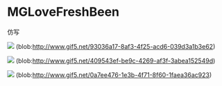 # MGLoveFreshBeen
仿写


![](blob:http://www.gif5.net/93036a17-8af3-4f25-acd6-039d3a1b3e62)
(blob:http://www.gif5.net/93036a17-8af3-4f25-acd6-039d3a1b3e62)

![](blob:http://www.gif5.net/409543ef-be9c-4269-af3f-3abea152549d)
(blob:http://www.gif5.net/409543ef-be9c-4269-af3f-3abea152549d)

![](blob:http://www.gif5.net/0a7ee476-1e3b-4f71-8f60-1faea36ac923)
(blob:http://www.gif5.net/0a7ee476-1e3b-4f71-8f60-1faea36ac923)
